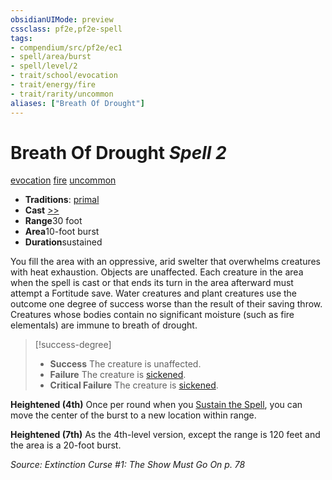 ```yaml
---
obsidianUIMode: preview
cssclass: pf2e,pf2e-spell
tags:
- compendium/src/pf2e/ec1
- spell/area/burst
- spell/level/2
- trait/school/evocation
- trait/energy/fire
- trait/rarity/uncommon
aliases: ["Breath Of Drought"]
---
```

# Breath Of Drought *Spell 2*   
[evocation](evocation.md)  [fire](fire.md)  [uncommon](uncommon.md)  

- **Traditions**: [primal](primal.md)
- **Cast** [>>](chapter-9-playing-the-game.md#Actions "Two-Action") 
- **Range**30 foot
- **Area**10-foot burst
- **Duration**sustained

You fill the area with an oppressive, arid swelter that overwhelms creatures with heat exhaustion. Objects are unaffected. Each creature in the area when the spell is cast or that ends its turn in the area afterward must attempt a Fortitude save. Water creatures and plant creatures use the outcome one degree of success worse than the result of their saving throw. Creatures whose bodies contain no significant moisture (such as fire elementals) are immune to breath of drought.

> [!success-degree] 
> - **Success** The creature is unaffected.
> - **Failure** The creature is [sickened](conditions.md#Sickened).
> - **Critical Failure** The creature is [sickened](conditions.md#Sickened).

**Heightened (4th)** Once per round when you [Sustain the Spell](sustain-a-spell.md), you can move the center of the burst to a new location within range.

**Heightened (7th)** As the 4th-level version, except the range is 120 feet and the area is a 20-foot burst.

*Source: Extinction Curse #1: The Show Must Go On p. 78*